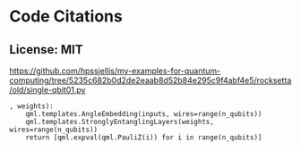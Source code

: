 # Code Citations

## License: MIT
https://github.com/hpssjellis/my-examples-for-quantum-computing/tree/5235c682b0d2de2eaab8d52b84e295c9f4abf4e5/rocksetta/old/single-qbit01.py

```
, weights):
    qml.templates.AngleEmbedding(inputs, wires=range(n_qubits))
    qml.templates.StronglyEntanglingLayers(weights, wires=range(n_qubits))
    return [qml.expval(qml.PauliZ(i)) for i in range(n_qubits)]
```

